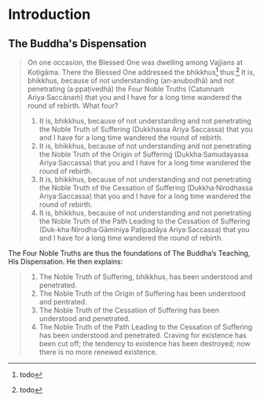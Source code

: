 # Introduction

## The Buddha's Dispensation

> On one occasion, the Blessed One was dwelling among Vajjians at Koṭigāma.
> There the Blessed One addressed the bhikkhus[^10] thus:[^11] It is, bhikkhus,
> because of not understanding (an·anubodhā) and not penetrating (a·ppaṭivedhā)
> the Four Noble Truths (Catunnaṁ Ariya·Saccānaṁ) that you and I have for a long
> time wandered the round of rebirth. What four?
>
> 1. It is, bhikkhus, because of not understanding and not penetrating the Noble
>    Truth of Suffering (Dukkhassa Ariya·Saccassa) that you and I have for a
>    long time wandered the round of rebirth.
> 2. It is, bhikkhus, because of not understanding and not penetrating the Noble
>    Truth of the Origin of Suffering (Dukkha·Samudayassa Ariya·Saccassa) that
>    you and I have for a long time wandered the round of rebirth.
> 3. It is, bhikkhus, because of not understanding and not penetrating the Noble
>    Truth of the Cessation of Suffering (Dukkha·Nirodhassa Ariya·Saccassa) that
>    you and I have for a long time wandered the round of rebirth.
> 4. It is, bhikkhus, because of not understanding and not penetrating the Noble
>    Truth of the Path Leading to the Cessation of Suffering
>    (Duk-kha·Nirodha·Gāminiya Paṭipadāya Ariya·Saccassa) that you and I have
>    for a long time wandered the round of rebirth.

The Four Noble Truths are thus the foundations of The Buddha’s Teaching, His
Dispensation. He then explains:

> 1. The Noble Truth of Suffering, bhikkhus, has been understood and penetrated.
> 2. The Noble Truth of the Origin of Suffering has been understood and
>    pentrated.
> 3. The Noble Truth of the Cessation of Suffering has been understood and
>    penetrated.
> 4. The Noble Truth of the Path Leading to the Cessation of Suffering has been
>    understood and penetrated. Craving for existence has been cut off; the
>    tendency to existence has been destroyed; now there is no more renewed
>    existence.

[^10]: todo

[^11]: todo
